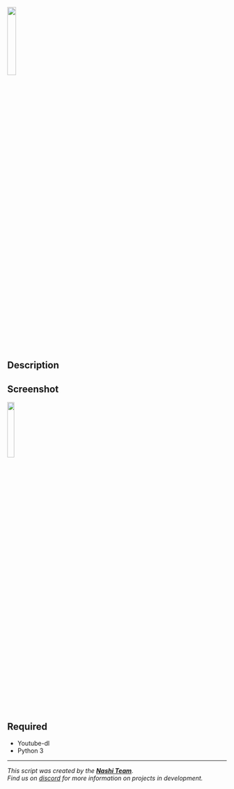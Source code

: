 <img src="https://github.com/hyugogirubato/Kamyroll-python/blob/main/Presentation/img_title.png" width="20%"></img>

## Description

 
## Screenshot
<img src="https://raw.githubusercontent.com/hyugogirubato/Kamyroll/master/Presentation/img_collection.png" width="18%"></img>


## Required
- Youtube-dl
- Python 3


-----------------
*This script was created by the [__Nashi Team__](https://sites.google.com/view/kamyroll/home).  
Find us on [discord](https://discord.com/invite/g6JzYbh) for more information on projects in development.*
